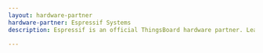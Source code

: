 ```yaml
---
layout: hardware-partner
hardware-partner: Espressif Systems
description: Espressif is an official ThingsBoard hardware partner. Learn about Espressif products, supported use cases, and integration guides with the ThingsBoard IoT platform.

---
```




